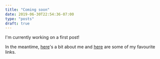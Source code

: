 ```yaml
---
title: "Coming soon"
date: 2019-06-30T22:54:36-07:00
type: "posts"
draft: true
---
```


I'm currently working on a first post!

In the meantime, [here](/about)'s a bit about me and [here](/links) are some of my favourite links.
